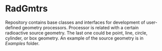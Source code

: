 # RadGmtrs
Repository contains base classes and interfaces for development of user-defined geometry processors. Processor is related with a certain radioactive source geometry. The last one could be point, line, circle, cylinder, or box geometry. An example of the source geometry is in *Examples* folder.
